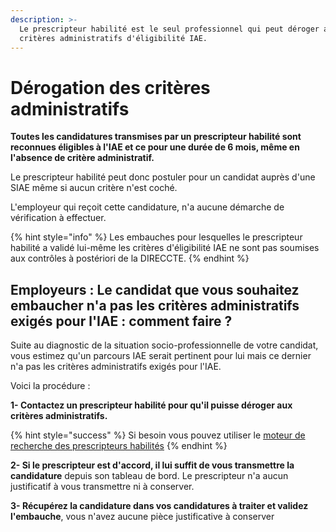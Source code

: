```yaml
---
description: >-
  Le prescripteur habilité est le seul professionnel qui peut déroger aux
  critères administratifs d'éligibilité IAE.
---
```


# Dérogation des critères administratifs

**Toutes les candidatures transmises par un prescripteur habilité sont reconnues éligibles à l'IAE et ce pour une durée de 6 mois, même en l'absence de critère administratif.**

Le prescripteur habilité peut donc postuler pour un candidat auprès d'une SIAE même si aucun critère n'est coché.

L'employeur qui reçoit cette candidature, n'a aucune démarche de vérification à effectuer.

{% hint style="info" %}
Les embauches pour lesquelles le prescripteur habilité a validé lui-même les critères d'éligibilité IAE ne sont pas soumises aux contrôles à postériori de la DIRECCTE.
{% endhint %}

## Employeurs : Le candidat que vous souhaitez embaucher n'a pas les critères administratifs exigés pour l'IAE : comment faire ?

Suite au diagnostic de la situation socio-professionnelle de votre candidat, vous estimez qu'un parcours IAE serait pertinent pour lui mais ce dernier n'a pas les critères administratifs exigés pour l'IAE.

Voici la procédure : 

**1- Contactez un prescripteur habilité pour qu'il puisse déroger aux critères administratifs.**

{% hint style="success" %}
Si besoin vous pouvez utiliser le [moteur de recherche des prescripteurs habilités](https://inclusion.beta.gouv.fr/search/prescribers)
{% endhint %}

**2- Si le prescripteur est d'accord, il lui suffit de vous transmettre la candidature** depuis son tableau de bord. Le prescripteur n'a aucun justificatif à vous transmettre ni à conserver.

**3- Récupérez la candidature dans vos candidatures à traiter et validez l'embauche**, vous n'avez aucune pièce justificative à conserver

